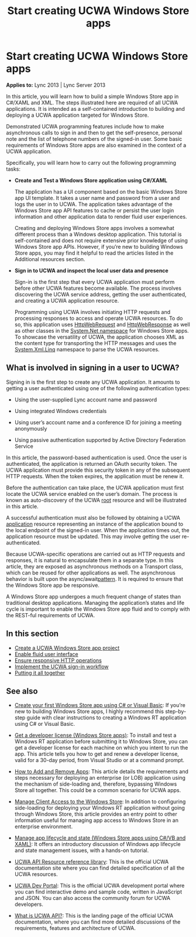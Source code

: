﻿---
title: Start creating UCWA Windows Store apps
TOCTitle: Start creating UCWA Windows Store apps
ms:assetid: ae341e4b-e90e-4efe-87d4-5d2f797cba18
ms:mtpsurl: https://msdn.microsoft.com/en-us/library/Dn551187(v=office.15)
ms:contentKeyID: 60829953
ms.date: 07/25/2014
mtps_version: v=office.15
---

# Start creating UCWA Windows Store apps

**Applies to:** Lync 2013 | Lync Server 2013

In this article, you will learn how to build a simple Windows Store app in C\#/XAML and XML. The steps illustrated here are required of all UCWA applications. It is intended as a self-contained introduction to building and deploying a UCWA application targeted for Windows Store.

Demonstrated UCWA programming features include how to make asynchronous calls to sign in and then to get the self-presence, personal note and the list of telephone numbers of the signed-in user. Some basic requirements of Windows Store apps are also examined in the context of a UCWA application. 

Specifically, you will learn how to carry out the following programming tasks:

- **Create and Test a Windows Store application using C\#/XAML**
    
  The application has a UI component based on the basic Windows Store app UI template. It takes a user name and password from a user and logs the user in to UCWA. The application takes advantage of the Windows Store app API features to cache or persist the user login information and other application data to render fluid user experiences.
    
  Creating and deploying Windows Store apps involves a somewhat different process than a Windows desktop application. This tutorial is self-contained and does not require extensive prior knowledge of using Windows Store app APIs. However, if you’re new to building Windows Store apps, you may find it helpful to read the articles listed in the Additional resources section.

- **Sign in to UCWA and inspect the local user data and presence**
    
  Sign-in is the first step that every UCWA application must perform before other UCWA features become available. The process involves discovering the UCWA service address, getting the user authenticated, and creating a UCWA application resource.
    
  Programming using UCWA involves initiating HTTP requests and processing responses to access and operate UCWA resources. To do so, this application uses [HttpWebRequest](http://msdn.microsoft.com/en-us/library/system.net.httpwebrequest\(v=vs.110\).aspx) and [HttpWebResponse](http://msdn.microsoft.com/en-us/library/system.net.httpwebresponse\(v=vs.110\).aspx) as well as other classes in the [System.Net namespace](http://msdn.microsoft.com/en-us/library/system.net\(v=vs.110\).aspx) for Windows Store apps. To showcase the versatility of UCWA, the application chooses XML as the content type for transporting the HTTP messages and uses the [System.Xml.Linq](http://msdn.microsoft.com/en-us/library/system.xml.linq\(v=vs.110\).aspx) namespace to parse the UCWA resources.

## What is involved in signing in a user to UCWA?

Signing in is the first step to create any UCWA application. It amounts to getting a user authenticated using one of the following authentication types:

- Using the user-supplied Lync account name and password

- Using integrated Windows credentials

- Using user’s account name and a conference ID for joining a meeting anonymously

- Using passive authentication supported by Active Directory Federation Service

In this article, the password-based authentication is used. Once the user is authenticated, the application is returned an OAuth security token. The UCWA application must provide this security token in any of the subsequent HTTP requests. When the token expires, the application must be renew it.

Before the authentication can take place, the UCWA application must first locate the UCWA service enabled on the user’s domain. The process is known as auto-discovery of the UCWA [root](http://ucwa.skype.com/documentation/gettingstarted-rooturl) resource and will be illustrated in this article.

A successful authentication must also be followed by obtaining a UCWA [application](http://ucwa.skype.com/documentation/resources-application) resource representing an instance of the application bound to the local endpoint of the signed-in user. When the application times out, the application resource must be updated. This may involve getting the user re-authenticated.

Because UCWA-specific operations are carried out as HTTP requests and responses, it is natural to encapsulate them in a separate type. In this article, they are exposed as asynchronous methods on a Transport class, which can be reused for other applications as well. The asynchronous behavior is built upon the async/await[pattern](http://msdn.microsoft.com/en-us/library/vstudio/hh191443.aspx). It is required to ensure that the Windows Store app be responsive.

A Windows Store app undergoes a much frequent change of states than traditional desktop applications. Managing the application’s states and life cycle is important to enable the Windows Store app fluid and to comply with the REST-ful requirements of UCWA.

## In this section

- [Create a UCWA Windows Store app project](create-a-ucwa-windows-store-app-project.md)
- [Enable fluid user interface](enable-fluid-user-interface.md)
- [Ensure responsive HTTP operations](ensure-responsive-http-operations.md)
- [Implement the UCWA sign-in workflow](implement-the-ucwa-sign-in-workflow.md)
- [Putting it all together](putting-it-all-together.md)

## See also

- [Create your first Windows Store app using C\# or Visual Basic](http://msdn.microsoft.com/en-us/library/windows/apps/hh974581.aspx): If you’re new to building Windows Store apps, I highly recommend this step-by-step guide with clear instructions to creating a Windows RT application using C\# or Visual Basic.

- [Get a developer license (Windows Store apps)](http://msdn.microsoft.com/en-us/library/windows/apps/hh974578.aspx): To install and test a Windows RT application before submitting it to Windows Store, you can get a developer license for each machine on which you intent to run the app. This article tells you how to get and renew a developer license, valid for a 30-day period, from Visual Studio or at a command prompt.

- [How to Add and Remove Apps](http://technet.microsoft.com/en-us/library/hh852635.aspx): This article details the requirements and steps necessary for deploying an enterprise (or LOB) application using the mechanism of side-loading and, therefore, bypassing Windows Store all together. This could be a common scenario for UCWA apps.

- [Manage Client Access to the Windows Store](http://technet.microsoft.com/en-us/library/hh832040.aspx): In addition to configuring side-loading for deploying your Windows RT application without going through Windows Store, this article provides an entry point to other information useful for managing app access to Windows Store in an enterprise environment.

- [Manage app lifecycle and state (Windows Store apps using C\#/VB and XAML)](http://msdn.microsoft.com/en-us/library/windows/apps/hh986968.aspx): It offers an introductory discussion of Windows app lifecycle and state management issues, with a hands-on tutorial.

- [UCWA API Resource reference library](http://ucwa.skype.com/documentation/api-reference): This is the official UCWA documentation site where you can find detailed specification of all the UCWA resources.

- [UCWA Dev Portal](http://ucwa.skype.com/): This is the official UCWA development portal where you can find interactive demo and sample code, written in JavaScript and JSON. You can also access the community forum for UCWA developers.

- [What is UCWA API?](http://ucwa.skype.com/documentation/what-is-lync-ucwa-api): This is the landing page of the official UCWA documentation, where you can find more detailed discussions of the requirements, features and architecture of UCWA.

